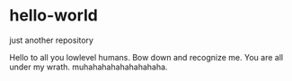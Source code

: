 # hello-world
just another repository

Hello to all you lowlevel humans. Bow down and recognize me. You are all under my wrath. 
muhahahahahahahahaha.
